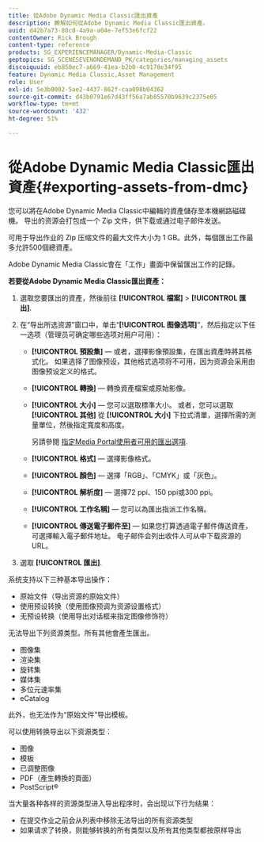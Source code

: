 ```yaml
---
title: 從Adobe Dynamic Media Classic匯出資產
description: 瞭解如何從Adobe Dynamic Media Classic匯出資產。
uuid: d42b7a73-80c0-4a9a-a04e-7ef53e6fcf22
contentOwner: Rick Brough
content-type: reference
products: SG_EXPERIENCEMANAGER/Dynamic-Media-Classic
geptopics: SG_SCENESEVENONDEMAND_PK/categories/managing_assets
discoiquuid: eb850ec7-a669-41ea-b2b0-4c9178e34f95
feature: Dynamic Media Classic,Asset Management
role: User
exl-id: 5e3b0002-5ae2-4437-862f-caa098b04362
source-git-commit: d43b0791e67d43ff56a7ab85570b9639c2375e05
workflow-type: tm+mt
source-wordcount: '432'
ht-degree: 51%

---
```


# 從Adobe Dynamic Media Classic匯出資產{#exporting-assets-from-dmc}

您可以將在Adobe Dynamic Media Classic中編輯的資產儲存至本機網路磁碟機。 导出的资源会打包成一个 Zip 文件，供下载或通过电子邮件发送。

可用于导出作业的 Zip 压缩文件的最大文件大小为 1 GB。此外，每個匯出工作最多允許500個總資產。

Adobe Dynamic Media Classic會在「工作」畫面中保留匯出工作的記錄。

**若要從Adobe Dynamic Media Classic匯出資產：**

1. 選取您要匯出的資產，然後前往 **[!UICONTROL 檔案]** > **[!UICONTROL 匯出]**.
1. 在“导出所选资源”窗口中，单击“**[!UICONTROL 图像选项]**”，然后指定以下任一选项（管理员可确定哪些选项对用户可用）：

   * **[!UICONTROL 預設集]**  — 或者，選擇影像預設集，在匯出資產時將其格式化。 如果选择了图像预设，其他格式选项将不可用，因为资源会采用由图像预设定义的格式。

   * **[!UICONTROL 轉換]**  — 轉換資產檔案或原始影像。

   * **[!UICONTROL 大小]**  — 您可以選取標準大小。 或者，您可以選取 **[!UICONTROL 其他]** 從 **[!UICONTROL 大小]** 下拉式清單，選擇所需的測量單位，然後指定寬度和高度。

      另請參閱 [指定Media Portal使用者可用的匯出選項](specifying-export-options-available-media.md#specifying_export_options_available_to_media_portal_users).

   * **[!UICONTROL 格式]**  — 選擇影像格式。

   * **[!UICONTROL 顏色]**  — 選擇「RGB」、「CMYK」或「灰色」。

   * **[!UICONTROL 解析度]**  — 選擇72 ppi、150 ppi或300 ppi。

   * **[!UICONTROL 工作名稱]**  — 您可以為匯出指派工作名稱。

   * **[!UICONTROL 傳送電子郵件至]**  — 如果您打算透過電子郵件傳送資產，可選擇輸入電子郵件地址。 电子邮件会列出收件人可从中下载资源的 URL。

1. 選取 **[!UICONTROL 匯出]**.

系统支持以下三种基本导出操作：

* 原始文件（导出资源的原始文件）
* 使用预设转换（使用图像预调为资源设置格式）
* 无预设转换（使用导出对话框来指定图像修饰符）

无法导出下列资源类型。所有其他會產生匯出。

* 图像集
* 渲染集
* 旋转集
* 媒体集
* 多位元速率集
* eCatalog

此外，也无法作为“原始文件”导出模板。

可以使用转换导出以下资源类型：

* 图像
* 模板
* 已调整图像
* PDF（產生轉換的頁面）
* PostScript®

当大量各种各样的资源类型进入导出程序时，会出现以下行为结果：

* 在提交作业之前会从列表中移除无法导出的所有资源类型
* 如果请求了转换，则能够转换的所有类型以及所有其他类型都按原样导出
